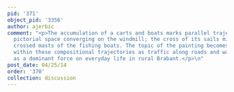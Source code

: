 ```yaml
---
pid: '371'
object_pid: '3356'
author: ajerbic
comment: "<p>The accumulation of a carts and boats marks parallel trajectories into
  pictorial space converging on the windmill; the cross of its sails mirroring the
  crossed masts of the fishing boats. The topic of the painting becomes interwoven
  within these compositional trajectories as traffic along roads and waterways acts
  as a dominant force on everyday life in rural Brabant.</p>\n"
post_date: 04/25/14
order: '370'
collection: discussion
---
```

